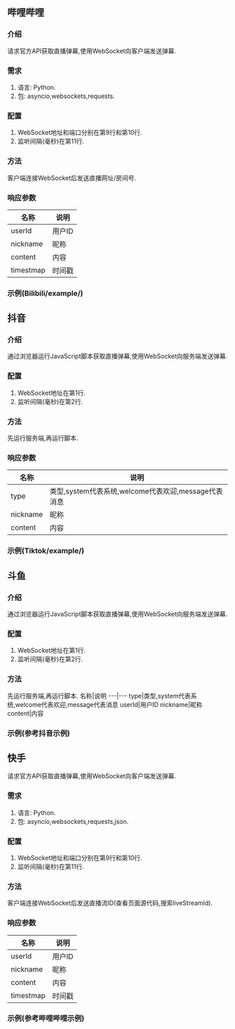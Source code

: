 ## 哔哩哔哩
### 介绍
请求官方API获取直播弹幕,使用WebSocket向客户端发送弹幕.
### 需求
1. 语言: Python.
2. 包: asyncio,websockets,requests.
### 配置
1. WebSocket地址和端口分别在第9行和第10行.
2. 监听间隔(毫秒)在第11行.
### 方法
客户端连接WebSocket后发送直播网址/房间号.
### 响应参数
名称|说明
---|---
userId|用户ID
nickname|昵称
content|内容
timestmap|时间戳
### 示例(Bilibili/example/)
## 抖音
### 介绍
通过浏览器运行JavaScript脚本获取直播弹幕,使用WebSocket向服务端发送弹幕.
### 配置
1. WebSocket地址在第1行.
2. 监听间隔(毫秒)在第2行.
### 方法
先运行服务端,再运行脚本.
### 响应参数
名称|说明
---|---
type|类型,system代表系统,welcome代表欢迎,message代表消息
nickname|昵称
content|内容
### 示例(Tiktok/example/)
## 斗鱼
### 介绍
通过浏览器运行JavaScript脚本获取直播弹幕,使用WebSocket向服务端发送弹幕.
### 配置
1. WebSocket地址在第1行.
2. 监听间隔(毫秒)在第2行.
### 方法
先运行服务端,再运行脚本.
名称|说明
---|---
type|类型,system代表系统,welcome代表欢迎,message代表消息
userId|用户ID
nickname|昵称
content|内容
### 示例(参考抖音示例)
## 快手
请求官方API获取直播弹幕,使用WebSocket向客户端发送弹幕.
### 需求
1. 语言: Python.
2. 包: asyncio,websockets,requests,json.
### 配置
1. WebSocket地址和端口分别在第9行和第10行.
2. 监听间隔(毫秒)在第11行.
### 方法
客户端连接WebSocket后发送直播流ID(查看页面源代码,搜索liveStreamId).
### 响应参数
名称|说明
---|---
userId|用户ID
nickname|昵称
content|内容
timestmap|时间戳
### 示例(参考哔哩哔哩示例)